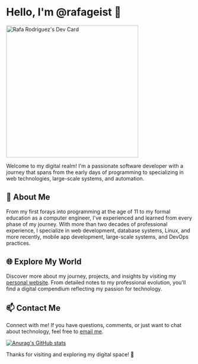 # Hello, I'm @rafageist 👋

<a href="https://app.daily.dev/rafageist"><img src="https://api.daily.dev/devcards/v2/YhEpwXdlkRpAA491aj7nP.png?type=default&r=6mz" width="356" alt="Rafa Rodríguez's Dev Card"/></a>

Welcome to my digital realm! I'm a passionate software developer with a journey that spans from the early days of programming to specializing in web technologies, large-scale systems, and automation.

## 🚀 About Me

From my first forays into programming at the age of 11 to my formal education as a computer engineer, I've experienced and learned from every phase of my journey. With more than two decades of professional experience, I specialize in web development, database systems, Linux, and more recently, mobile app development, large-scale systems, and DevOps practices.

## 🌐 Explore My World

Discover more about my journey, projects, and insights by visiting my [personal website](https://rafageist.com). From detailed notes to my professional evolution, you'll find a digital compendium reflecting my passion for technology.

## 📫 Contact Me

Connect with me! If you have questions, comments, or just want to chat about technology, feel free to [email me](mailto:rafageist@divengine.com).

[![Anurag's GitHub stats](https://github-readme-stats.vercel.app/api?username=rafageist&show_icons=true&theme=dark)](https://github.com/rafageist)

Thanks for visiting and exploring my digital space! 🌟
